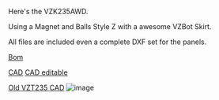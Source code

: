 Here's the VZK235AWD.

Using a Magnet and Balls Style Z with a awesome VZBot Skirt.

All files are included even a complete DXF set for the panels.

[Bom](https://docs.google.com/spreadsheets/d/1xvMW6YaFaoX6A90eS0pwF839IJyR271-2l1dd-D7zmQ/edit?usp=sharing)

[CAD](https://a360.co/37REtGY)
[CAD editable](https://drive.google.com/file/d/1RfbHU0f-XCdsnAkHNe-j8OYhcVrjgxWS/view?usp=sharing)

[Old VZT235 CAD](https://drive.google.com/file/d/1L4_Lsns9DV76UcdvgPYfmUujuNi_xPrc/view?usp=sharing)
![image](https://github.com/pbsuper/VZTrident/blob/main/VZT235/Frame_235%20v6.png)
